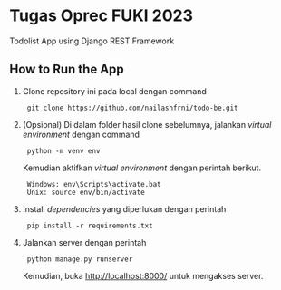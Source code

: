 # Tugas Oprec FUKI 2023
Todolist App using Django REST Framework
<br>

## How to Run the App

1. Clone repository ini pada local dengan command 
    
        git clone https://github.com/nailashfrni/todo-be.git
2. (Opsional) Di dalam folder hasil clone sebelumnya, jalankan _virtual environment_ dengan command 
    
        python -m venv env


    Kemudian aktifkan _virtual environment_ dengan perintah berikut.<br>

        Windows: env\Scripts\activate.bat
        Unix: source env/bin/activate

3. Install _dependencies_ yang diperlukan dengan perintah
    
        pip install -r requirements.txt

4. Jalankan server dengan perintah
        
        python manage.py runserver

    Kemudian, buka [http://localhost:8000/](http://localhost:8000/) untuk mengakses server.
